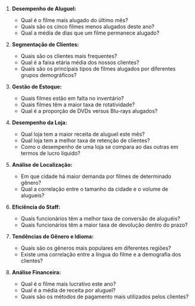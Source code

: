 1. **Desempenho de Aluguel:**
   - Qual é o filme mais alugado do último mês?
   - Quais são os cinco filmes menos alugados deste ano?
   - Qual a média de dias que um filme permanece alugado?

2. **Segmentação de Clientes:**
   - Quais são os clientes mais frequentes?
   - Qual é a faixa etária média dos nossos clientes?
   - Quais são os principais tipos de filmes alugados por diferentes grupos demográficos?

3. **Gestão de Estoque:**
   - Quais filmes estão em falta no inventário?
   - Quais filmes têm a maior taxa de rotatividade?
   - Qual é a proporção de DVDs versus Blu-rays alugados?

4. **Desempenho da Loja:**
   - Qual loja tem a maior receita de aluguel este mês?
   - Qual loja tem a melhor taxa de retenção de clientes?
   - Como o desempenho de uma loja se compara ao das outras em termos de lucro líquido?

5. **Análise de Localização:**
   - Em que cidade há maior demanda por filmes de determinado gênero?
   - Qual a correlação entre o tamanho da cidade e o volume de alugueis?

6. **Eficiência do Staff:**
   - Quais funcionários têm a melhor taxa de conversão de aluguéis?
   - Quais funcionários têm a maior taxa de devolução dentro do prazo?

7. **Tendências de Gênero e Idioma:**
   - Quais são os gêneros mais populares em diferentes regiões?
   - Existe uma correlação entre a língua do filme e a demografia dos clientes?

8. **Análise Financeira:**
   - Qual é o filme mais lucrativo este ano?
   - Qual é a média de receita por aluguel?
   - Quais são os métodos de pagamento mais utilizados pelos clientes?